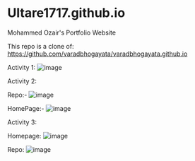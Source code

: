 # Ultare1717.github.io

Mohammed Ozair's Portfolio Website

This repo is a clone of: https://github.com/varadbhogayata/varadbhogayata.github.io

Activity 1: ![image](https://github.com/Ultare1717/Ultare1717.github.io/assets/67229334/15deab77-8fad-476d-b301-a47f0596fcf1)

Activity 2: 

Repo:- ![image](https://github.com/Ultare1717/Ultare1717.github.io/assets/67229334/8363f2be-fa84-4ed6-89f4-6d845e0c9a03)


HomePage:- ![image](https://github.com/Ultare1717/Ultare1717.github.io/assets/67229334/abba29ef-da00-4c41-bfa7-5cbf9e059244)


Activity 3:

Homepage: ![image](https://github.com/Ultare1717/Ultare1717.github.io/assets/67229334/e7c4f11f-b7d9-4792-abf7-79fa1fa307ed)

Repo: ![image](https://github.com/Ultare1717/Ultare1717.github.io/assets/67229334/9fb0141a-cb4a-447b-bb14-9aaf90407dc4)


